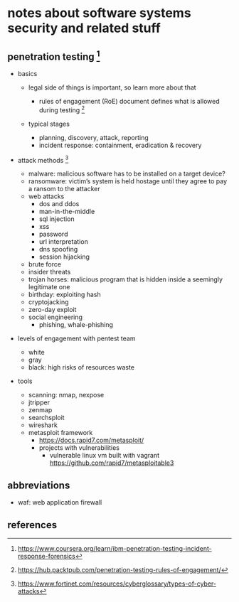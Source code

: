 # notes about software systems security and related stuff

## penetration testing [^2]

- basics
  - legal side of things is important, so learn more about that 
    - rules of engagement (RoE) document defines what is allowed during testing [^1]

  - typical stages
    - planning, discovery, attack, reporting
    - incident response: containment, eradication & recovery

- attack methods [^3]
  
  - malware: malicious software has to be installed on a target device?
  - ransomware: victim’s system is held hostage until they agree to pay a ransom to the attacker
  - web attacks
    - dos and ddos
    - man-in-the-middle
    - sql injection
    - xss
    - password
    - url interpretation
    - dns spoofing
    - session hijacking
  - brute force
  - insider threats
  - trojan horses: malicious program that is hidden inside a seemingly legitimate one
  - birthday: exploiting hash
  - cryptojacking
  - zero-day exploit
  - social engineering
    - phishing, whale-phishing
  

- levels of engagement with pentest team
  - white
  - gray
  - black: high risks of resources waste

- tools
  - scanning: nmap, nexpose 
  - jtripper
  - zenmap
  - searchsploit
  - wireshark
  - metasploit framework
    - https://docs.rapid7.com/metasploit/
    - projects with vulnerabilities
      - vulnerable linux vm built with vagrant https://github.com/rapid7/metasploitable3


## abbreviations

- waf: web application firewall


## references

[^1]: https://hub.packtpub.com/penetration-testing-rules-of-engagement/
[^2]: https://www.coursera.org/learn/ibm-penetration-testing-incident-response-forensics
[^3]: https://www.fortinet.com/resources/cyberglossary/types-of-cyber-attacks
